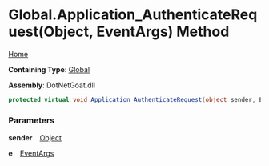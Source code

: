 # Global\.Application\_AuthenticateRequest\(Object, EventArgs\) Method

[Home](../../../README.md)

**Containing Type**: [Global](../README.md)

**Assembly**: DotNetGoat\.dll

```csharp
protected virtual void Application_AuthenticateRequest(object sender, EventArgs e)
```

### Parameters

**sender** &ensp; [Object](https://docs.microsoft.com/en-us/dotnet/api/system.object)

**e** &ensp; [EventArgs](https://docs.microsoft.com/en-us/dotnet/api/system.eventargs)